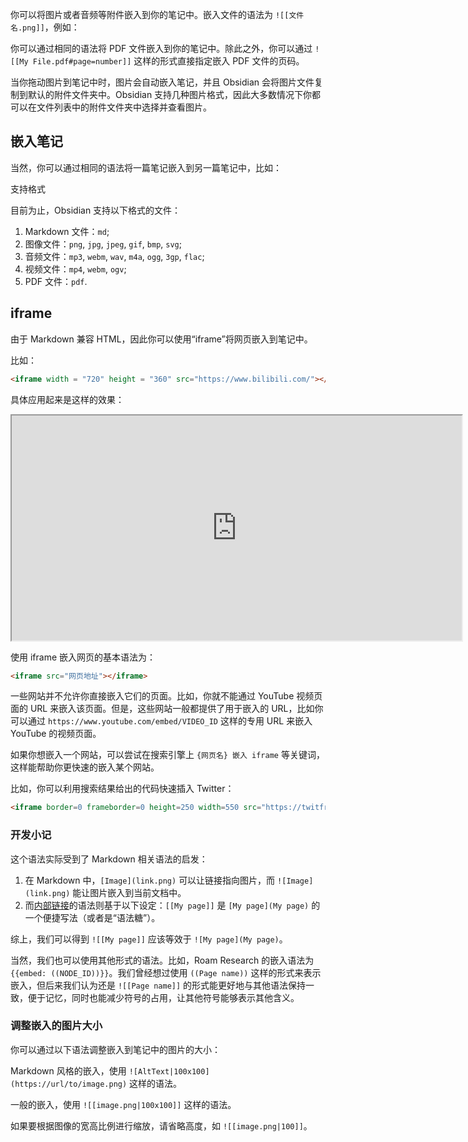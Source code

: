 你可以将图片或者音频等附件嵌入到你的笔记中。嵌入文件的语法为 `![[文件名.png]]`，例如：

你可以通过相同的语法将 PDF 文件嵌入到你的笔记中。除此之外，你可以通过 `![[My File.pdf#page=number]]` 这样的形式直接指定嵌入 PDF 文件的页码。

当你拖动图片到笔记中时，图片会自动嵌入笔记，并且 Obsidian 会将图片文件复制到默认的附件文件夹中。Obsidian 支持几种图片格式，因此大多数情况下你都可以在文件列表中的附件文件夹中选择并查看图片。

## 嵌入笔记

当然，你可以通过相同的语法将一篇笔记嵌入到另一篇笔记中，比如：

支持格式

目前为止，Obsidian 支持以下格式的文件：

1.  Markdown 文件：`md`;
2.  图像文件：`png`, `jpg`, `jpeg`, `gif`, `bmp`, `svg`;
3.  音频文件：`mp3`, `webm`, `wav`, `m4a`, `ogg`, `3gp`, `flac`;
4.  视频文件：`mp4`, `webm`, `ogv`;
5.  PDF 文件：`pdf`.

## iframe

由于 Markdown 兼容 HTML，因此你可以使用“iframe”将网页嵌入到笔记中。

比如：

```html
<iframe width = "720" height = "360" src="https://www.bilibili.com/"></iframe>
```

具体应用起来是这样的效果：
<iframe width = "720" height = "360" src="https://www.bilibili.com/"></iframe>

使用 iframe 嵌入网页的基本语法为：

```html
<iframe src="网页地址"></iframe>
```

一些网站并不允许你直接嵌入它们的页面。比如，你就不能通过 YouTube 视频页面的 URL 来嵌入该页面。但是，这些网站一般都提供了用于嵌入的 URL，比如你可以通过 `https://www.youtube.com/embed/VIDEO_ID` 这样的专用 URL 来嵌入 YouTube 的视频页面。

如果你想嵌入一个网站，可以尝试在搜索引擎上 `{网页名} 嵌入 iframe` 等关键词，这样能帮助你更快速的嵌入某个网站。

比如，你可以利用搜索结果给出的代码快速插入 Twitter：

```html
<iframe border=0 frameborder=0 height=250 width=550 src="https://twitframe.com/"> </iframe>
```

### 开发小记

这个语法实际受到了 Markdown 相关语法的启发：

1.  在 Markdown 中，`[Image](link.png)` 可以让链接指向图片，而 `![Image](link.png)` 能让图片嵌入到当前文档中。
2.  而[内部链接](https://publish.obsidian.md/help-zh/%E4%BD%BF%E7%94%A8%E6%8C%87%E5%8D%97/%E5%86%85%E9%83%A8%E9%93%BE%E6%8E%A5)的语法则基于以下设定：`[[My page]]` 是 `[My page](My page)` 的一个便捷写法（或者是“语法糖”）。

综上，我们可以得到 `![[My page]]` 应该等效于 `![My page](My page)`。

当然，我们也可以使用其他形式的语法。比如，Roam Research 的嵌入语法为 `{{embed: ((NODE_ID))}}`。我们曾经想过使用 `((Page name))` 这样的形式来表示嵌入，但后来我们认为还是 `![[Page name]]` 的形式能更好地与其他语法保持一致，便于记忆，同时也能减少符号的占用，让其他符号能够表示其他含义。

### 调整嵌入的图片大小

你可以通过以下语法调整嵌入到笔记中的图片的大小：

Markdown 风格的嵌入，使用 `![AltText|100x100](https://url/to/image.png)` 这样的语法。

一般的嵌入，使用 `![[image.png|100x100]]` 这样的语法。

如果要根据图像的宽高比例进行缩放，请省略高度，如 `![[image.png|100]]`。